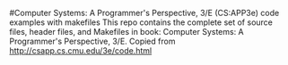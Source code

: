 #Computer Systems: A Programmer's Perspective, 3/E (CS:APP3e) code examples with makefiles
This repo contains the complete set of source files, header files, and Makefiles in book: Computer Systems: A Programmer's Perspective, 3/E.
Copied from http://csapp.cs.cmu.edu/3e/code.html
